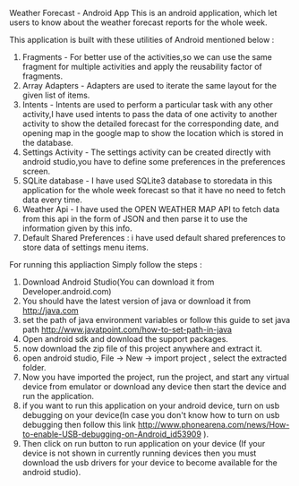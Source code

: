 Weather Forecast - Android App
This is an android application, which let users to know about the weather forecast reports for the whole week.

This application is built with these utilities of Android mentioned below :
  1. Fragments - For better use of the activities,so we can use the same fragment for multiple activities and apply the reusability factor of fragments.
  2. Array Adapters - Adapters are used to iterate the same layout for the given list of items.
  3. Intents - Intents are used to perform a particular task with any other activity,I have used intents to pass the data of one activity to another activity to show the detailed forecast for the corresponding date, and opening map in the google map to show the location which is stored in the database.
  4. Settings Activity - The settings activity can be created directly with android studio,you have to define some preferences in the preferences screen.
  5. SQLite database -  I have used SQLite3 database to storedata in this application for the whole week forecast so that it have no need to fetch data every time.
  6. Weather Api - I have used the OPEN WEATHER MAP API to fetch data from this api in the form of JSON and then parse it to use the information given by this info.
  7. Default Shared Preferences : i have used default shared preferences to store data of settings menu items.
  
For running this appliaction Simply follow the steps :
  1. Download Android Studio(You can download it from Developer.android.com)
  2. You should have the latest version of java or download it from http://java.com
  3. set the path of java environment variables or follow this guide to set java path
     http://www.javatpoint.com/how-to-set-path-in-java
  4. Open android sdk and download the support packages.
  5. now download the zip file of this project anywhere and extract it.
  6. open android studio, File -> New -> import project , select the extracted folder.
  7. Now you have imported the project, run the project, and start any virtual device from emulator or download any       device then start the device and run the application.
  8. if you want to run this application on your android device, turn on usb debugging on your device(In case you         don't know how to turn on usb debugging then follow this link               http://www.phonearena.com/news/How-to-enable-USB-debugging-on-Android_id53909 ).
  9. Then click on run button to run application on your device (If your device is not shown in currently running         devices then you must download the usb drivers for your device to become available for the android studio).
  
